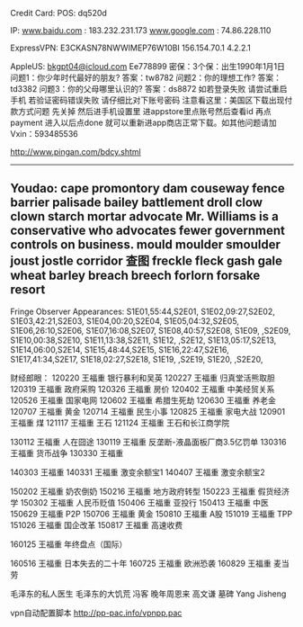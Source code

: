 Credit Card: POS: dq520d

IP:
  www.baidu.com : 183.232.231.173
  www.google.com : 74.86.228.110

ExpressVPN:
  E3CKASN78NWWIMEP76W10BI
  156.154.70.1
  4.2.2.1

AppleUS: bkgpt04@icloud.com Ee778899
密保：3个保：出生1990年1月1日
问题1：你少年时代最好的朋友?
答案：tw8782
问题2：你的理想工作?
答案：td3382
问题3：你的父母哪里认识的?
答案：ds8872
如若登录失败 请尝试重启手机 若验证密码错误失败 请仔细比对下账号密码
注意看这里：美国区下载出现付款方式问题 先关掉 然后进手机设置里 进appstore里点账号然后查看id 再点payment 进入以后点done 就可以重新进app商店正常下载。如其他问题请加Vxin：593485536 

http://www.pingan.com/bdcy.shtml

-----------------------------------------------------------
Youdao:
cape promontory
dam couseway
fence barrier palisade bailey battlement
droll clow clown
starch mortar
advocate Mr. Williams is a conservative who advocates fewer government controls on business.
mould moulder smoulder
joust jostle
corridor 查图
freckle fleck
gash gale
wheat barley
breach breech
forlorn forsake
resort
-----------------------------------------------------------

Fringe Observer Appearances:
S1E01,55:44,S2E01,
S1E02,09:27,S2E02,
S1E03,42:21,S2E03,
S1E04,00:20,S2E04,
S1E05,04:32,S2E05,
S1E06,26:10,S2E06,
S1E07,16:08,S2E07,
S1E08,40:57,S2E08,
S1E09,     ,S2E09,
S1E10,00:38,S2E10,
S1E11,13:38,S2E11,
S1E12,     ,S2E12,
S1E13,05:17,S2E13,
S1E14,06:00,S2E14,
S1E15,48:44,S2E15,
S1E16,22:47,S2E16,
S1E17,41:34,S2E17,
S1E18,02:27,S2E18,
S1E19,     ,S2E19,
S1E20,     ,S2E20,


财经郎眼：
120220 王福重 银行暴利和吴英
120227 王福重 归真堂活熊取胆
120319 王福重 政府采购
120326 王福重 房价
120402 王福重 中美经贸关系
120526 王福重 国家电网
120602 王福重 希腊生死劫
120630 王福重 养老金
120707 王福重 黄金
120714 王福重 民生小事
120825 王福重 家电大战
120901 王福重 煤
121117 王福重 王石
121124 王福重 王石和长江商学院

130112 王福重 人在囧途
130119 王福重 反垄断-液晶面板厂商3.5亿罚单
130316 王福重 货币战争
130330 王福重

140303 王福重
140331 王福重 激变余额宝1
140407 王福重 激变余额宝2

150202 王福重 奶农倒奶
150216 王福重 地方政府转型
150223 王福重 假货经济学
150302 王福重 人民币贬值
150406 王福重 亚投行
150413 王福重 中医
150629 王福重 P2P
150706 王福重 黄金
150810 王福重 A股
151019 王福重 TPP
151026 王福重 国企改革
150817 王福重 高速收费

160125 王福重 年终盘点（国际）

160516 王福重 日本失去的二十年
160725 王福重 欧洲恐袭
160829 王福重 麦当劳

毛泽东的私人医生
毛泽东的大饥荒 冯客
晚年周恩来 高文谦
墓碑 Yang Jisheng


vpn自动配置脚本
http://pp-pac.info/vpnpp.pac
